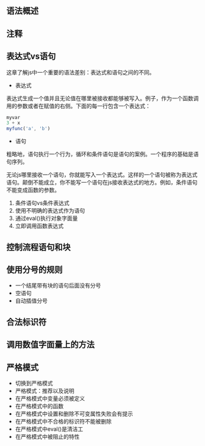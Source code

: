 ## 语法概述

## 注释

## 表达式vs语句

这章了解js中一个重要的语法差别：表达式和语句之间的不同。

* 表达式

表达式生成一个值并且无论值在哪里被接收都能够被写入。例子，作为一个函数调用的参数或者在赋值的右侧。下面的每一行包含一个表达式：

```js
myvar
3 + x
myfunc('a', 'b')
```

* 语句

粗略地，语句执行一个行为，循环和条件语句是语句的案例。一个程序的基础是语句序列。

无论js哪里接收一个语句，你就能写入一个表达式。这样的一个语句被称为表达式语句。颠倒不能成立，你不能写一个语句在js接收表达式的地方。例如，条件语句不能变成函数的参数。

1. 条件语句vs条件表达式
2. 使用不明确的表达式作为语句
3. 通过eval()执行对象字面量
4. 立即调用函数表达式

## 控制流程语句和块

## 使用分号的规则

* 一个结尾带有块的语句后面没有分号
* 空语句
* 自动插值分号

## 合法标识符

## 调用数值字面量上的方法

## 严格模式

* 切换到严格模式
* 严格模式：推荐以及说明
* 在严格模式中变量必须被定义
* 在严格模式中的函数
* 在严格模式中设置和删除不可变属性失败会有提示
* 在严格模式中不合格的标识符不能被删除
* 在严格模式中eval()是清洁工
* 在严格模式中被阻止的特性
